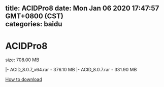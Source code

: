
title: ACIDPro8
date: Mon Jan 06 2020 17:47:57 GMT+0800 (CST)    
categories: baidu
---

# ACIDPro8
size: 708.00 MB
 
 
|- ACID_8.0.7_x64.rar - 376.10 MB
|- ACID_8.0.7.rar - 331.90 MB

[How to download](https://bpcam.bemobtrk.com/go/2ceec3aa-1ca2-46d6-b9ff-aaa5c184517c?jno=3679)